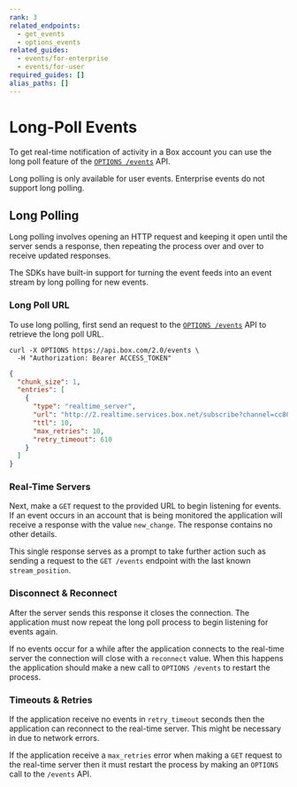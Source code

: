 ```yaml
---
rank: 3
related_endpoints:
  - get_events
  - options_events
related_guides:
  - events/for-enterprise
  - events/for-user
required_guides: []
alias_paths: []
---
```


# Long-Poll Events

To get real-time notification of activity in a Box account you can use the long
poll feature of the [`OPTIONS /events`](e://options_events) API.

<Samples id='options_events' />

<Message warning>
  Long polling is only available for user events. Enterprise events do not
  support long polling.
</Message>

## Long Polling

Long polling involves opening an HTTP request and keeping it open until the
server sends a response, then repeating the process over and over to receive
updated responses.

<Message>
  The SDKs have built-in support for turning the event feeds into an event
  stream by long polling for new events.
</Message>

### Long Poll URL

To use long polling, first send an request to the
[`OPTIONS /events`](e://options_events) API to retrieve the long poll URL.

```curl
curl -X OPTIONS https://api.box.com/2.0/events \
  -H "Authorization: Bearer ACCESS_TOKEN"
```

```json
{
  "chunk_size": 1,
  "entries": [
    {
      "type": "realtime_server",
      "url": "http://2.realtime.services.box.net/subscribe?channel=cc807c9c4869ffb1c81a&stream_type=all",
      "ttl": 10,
      "max_retries": 10,
      "retry_timeout": 610
    }
  ]
}
```

### Real-Time Servers

Next, make a `GET` request to the provided URL to begin listening for events. If
an event occurs in an account that is being monitored the application will
receive a response with the value `new_change`. The response contains no other
details.

This single response serves as a prompt to take further action such as
sending a request to the `GET /events` endpoint with the last known
`stream_position`.

### Disconnect & Reconnect

After the server sends this response it closes the connection. The application
must now repeat the long poll process to begin listening for events again.

If no events occur for a while after the application connects to the real-time
server the connection will close with a `reconnect` value. When this happens the
application should make a new call to `OPTIONS /events` to restart the process.

### Timeouts & Retries

If the application receive no events in `retry_timeout` seconds then the
application can reconnect to the real-time server. This might be necessary in
due to network errors.

If the application receive a `max_retries` error when making a `GET` request to
the real-time server then it must restart the process by making an `OPTIONS` call
to the `/events` API.
